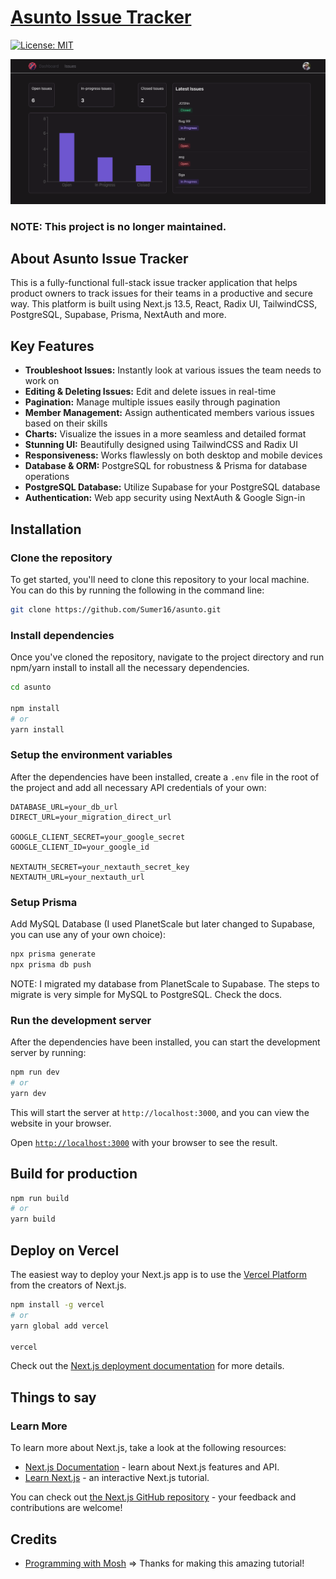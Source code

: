 # [Asunto Issue Tracker](https://asunto.vercel.app)
[![License: MIT](https://img.shields.io/badge/License-MIT-yellow.svg)](/LICENSE)

![Asunto Issue Tracker Landing Page](/asunto.png)

### NOTE: This project is no longer maintained.

## About Asunto Issue Tracker

This is a fully-functional full-stack issue tracker application that helps product owners to track issues for their teams in a productive and secure way.
This platform is built using Next.js 13.5, React, Radix UI, TailwindCSS, PostgreSQL, Supabase, Prisma, NextAuth and more.

## Key Features

- **Troubleshoot Issues:** Instantly look at various issues the team needs to work on
- **Editing & Deleting Issues:** Edit and delete issues in real-time
- **Pagination:** Manage multiple issues easily through pagination
- **Member Management:** Assign authenticated members various issues based on their skills
- **Charts:** Visualize the issues in a more seamless and detailed format
- **Stunning UI:** Beautifully designed using TailwindCSS and Radix UI
- **Responsiveness:** Works flawlessly on both desktop and mobile devices
- **Database & ORM:** PostgreSQL for robustness & Prisma for database operations
- **PostgreSQL Database:** Utilize Supabase for your PostgreSQL database
- **Authentication:** Web app security using NextAuth & Google Sign-in

## Installation

### Clone the repository
To get started, you'll need to clone this repository to your local machine. You can do this by running the following in the command line:

```bash 
git clone https://github.com/Sumer16/asunto.git 
```

### Install dependencies

Once you've cloned the repository, navigate to the project directory and run npm/yarn install to install all the necessary dependencies.

```bash
cd asunto

npm install
# or
yarn install
```

### Setup the environment variables

After the dependencies have been installed, create a ```.env``` file in the root of the project and add all necessary API credentials of your own:

```env
DATABASE_URL=your_db_url
DIRECT_URL=your_migration_direct_url

GOOGLE_CLIENT_SECRET=your_google_secret
GOOGLE_CLIENT_ID=your_google_id

NEXTAUTH_SECRET=your_nextauth_secret_key
NEXTAUTH_URL=your_nextauth_url
```

### Setup Prisma

Add MySQL Database (I used PlanetScale but later changed to Supabase, you can use any of your own choice):

```bash
npx prisma generate
npx prisma db push
```

NOTE: I migrated my database from PlanetScale to Supabase. The steps to migrate is very simple for MySQL to PostgreSQL. Check the docs.

### Run the development server

After the dependencies have been installed, you can start the development server by running:

```bash
npm run dev
# or
yarn dev
```

This will start the server at `http://localhost:3000`, and you can view the website in your browser.

Open [`http://localhost:3000`](http://localhost:3000) with your browser to see the result.

## Build for production

```bash
npm run build
# or
yarn build
```

## Deploy on Vercel

The easiest way to deploy your Next.js app is to use the [Vercel Platform](https://vercel.com/new?utm_medium=default-template&filter=next.js&utm_source=create-next-app&utm_campaign=create-next-app-readme) from the creators of Next.js.

```bash
npm install -g vercel
# or
yarn global add vercel

vercel
```

Check out the [Next.js deployment documentation](https://nextjs.org/docs/deployment) for more details.

## Things to say

### Learn More

To learn more about Next.js, take a look at the following resources:

- [Next.js Documentation](https://nextjs.org/docs) - learn about Next.js features and API.
- [Learn Next.js](https://nextjs.org/learn) - an interactive Next.js tutorial.

You can check out [the Next.js GitHub repository](https://github.com/vercel/next.js/) - your feedback and contributions are welcome!

## Credits

- [Programming with Mosh](https://www.codewithmosh.com/) => Thanks for making this amazing tutorial!
